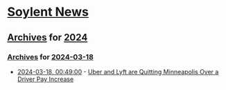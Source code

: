# [Soylent News](../../../README.md)

## [Archives](../../index.md) for [2024](../index.md)

### [Archives](../../index.md) for [2024-03-18](index.md)

* [2024-03-18, 00:49:00](https://soylentnews.org/article.pl?sid=24/03/17/1841241&from=rss) - [Uber and Lyft are Quitting Minneapolis Over a Driver Pay Increase](https://soylentnews.org/article.pl?sid=24/03/17/1841241&from=rss)
